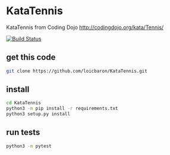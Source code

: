 # KataTennis
KataTennis from Coding Dojo 
http://codingdojo.org/kata/Tennis/

[![Build Status](https://travis-ci.org/loicbaron/KataTennis.svg?branch=master)](https://travis-ci.org/loicbaron/KataTennis)

## get this code
```bash
git clone https://github.com/loicbaron/KataTennis.git
```

## install
```bash
cd KataTennis
python3 -m pip install -r requirements.txt
python3 setup.py install
```

## run tests
```bash
python3 -m pytest
```
